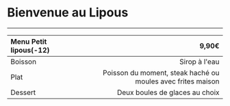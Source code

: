 # Bienvenue au Lipous

---

| Menu Petit lipous(-12) |                                                       9,90€ |
| :--------------------- | ----------------------------------------------------------: |
| Boisson                |                                               Sirop à l'eau |
| Plat                   | Poisson du moment, steak haché ou moules avec frites maison |
| Dessert                |                              Deux boules de glaces au choix |

